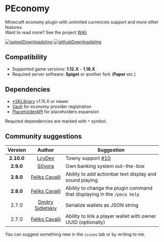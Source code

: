 [spigotDownloadsImg]: https://img.shields.io/spiget/downloads/73827?label=spigotmc%20downloads&color=B440D1&style=for-the-badge
[spigotDownloads]: https://www.spigotmc.org/resources/peconomy.73827/

[githubDownloadsImg]: https://img.shields.io/github/downloads/SoKnight/PEconomy/total.svg?label=github%20downloads&color=B440D1&style=for-the-badge
[githubDownloads]: https://github.com/SoKnight/PEconomy/releases/latest

# PEconomy
Minecraft economy plugin with unlimited currencies support and more other features.<br>
Want to read more? See the project [WiKi](https://github.com/SoKnight/PEconomy/wiki)

[![spigotDownloadsImg]][spigotDownloads] [![githubDownloadsImg]][githubDownloads]

## Compatibility
- Supported game versions: **1.12.X** - **1.18.X**
- Required server software: **Spigot** or another fork (**Paper** etc.)

## Dependencies
- [*SKLibrary](https://github.com/SoKnight/SKLibrary) v1.15.X or newer
- [Vault](https://github.com/MilkBowl/Vault) for economy provider registration
- [PlaceholderAPI](https://github.com/PlaceholderAPI/PlaceholderAPI) for placeholders expansion

Required dependencies are marked with `*` symbol.

## Community suggestions
| Version | Author | Suggestion |
|:---:|:---:|---|
| **2.10.0** | [LcyDev](https://github.com/LcyDev) | Towny support [#10](https://github.com/SoKnight/PEconomy/issues/10) |
| **2.9.0** | [S0yora](https://github.com/S0yora) | Own banking system out-the-box |
| **2.8.0** | [Feliks Cavalli](https://github.com/whereareiam) | Ability to add actionbar text display and sound playing |
| **2.8.0** | [Feliks Cavalli](https://github.com/whereareiam) | Ability to change the plugin command that displaying in the `/peco help` |
| 2.7.0 | [Dmitry Sidletskiy](https://vk.com/dmtrsdltsk) | Serialize wallets as JSON string |
| 2.7.0 | [Feliks Cavalli](https://github.com/whereareiam) | Ability to link a player wallet with owner UUID (optionally) |

You can suggest something new in the `issues` tab or by writing to me.

